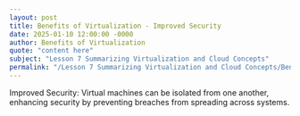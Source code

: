 ```yaml
---
layout: post
title: Benefits of Virtualization - Improved Security
date: 2025-01-10 12:00:00 -0000
author: Benefits of Virtualization
quote: "content here"
subject: "Lesson 7 Summarizing Virtualization and Cloud Concepts"
permalink: "/Lesson 7 Summarizing Virtualization and Cloud Concepts/Benefits of Virtualization/Benefits of Virtualization - Improved Security"
---
```


Improved Security: Virtual machines can be isolated from one another, enhancing security by preventing breaches from spreading across systems.
